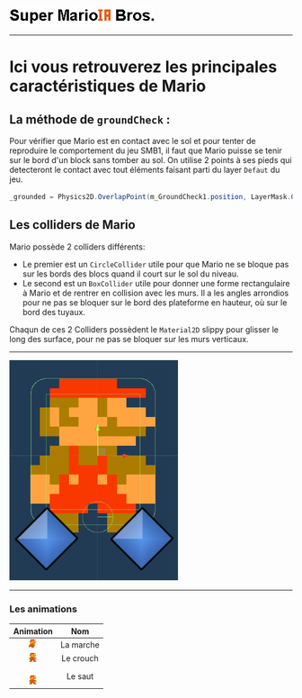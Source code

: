 ![Mario](/Docs/Images/Super_MarioIA_Bros.png)
***
# Ici vous retrouverez les principales caractéristiques de Mario
## La méthode de `groundCheck` :
Pour vérifier que Mario est en contact avec le sol et pour tenter de reproduire le comportement du jeu SMB1, il faut que Mario puisse se tenir sur le bord d'un block sans tomber au sol. On utilise 2 points à ses pieds qui detecteront le contact avec tout éléments faisant parti du layer `Defaut` du jeu.  
```csharp
_grounded = Physics2D.OverlapPoint(m_GroundCheck1.position, LayerMask.GetMask("Default")) || Physics2D.OverlapPoint(m_GroundCheck2.position, LayerMask.GetMask("Default"));
```
## Les colliders de Mario 
Mario possède 2 colliders différents:
* Le premier est un `CircleCollider` utile pour que Mario ne se bloque pas sur les bords des blocs quand il court sur le sol du niveau.
* Le second est un `BoxCollider` utile pour donner une forme rectangulaire à Mario et de rentrer en collision avec les murs. Il a les angles arrondios pour ne pas se bloquer sur le bord des plateforme en hauteur, où sur le bord des tuyaux.

Chaqun de ces 2 Colliders possèdent le ``Material2D`` slippy pour glisser le long des surface, pour ne pas se bloquer sur les murs verticaux.
***
<img src="../Images/Mario.png" width="300" >

***
### Les animations
| Animation | Nom |
| :-------: | :-: |
| <img src="../Images/MarioCourse.gif" width="" > | La marche |
| <img src="../Images/MarioCrouch.gif" width="" > | Le crouch |
| <img src="../Images/MarioJump.gif" width="" > | Le saut |
